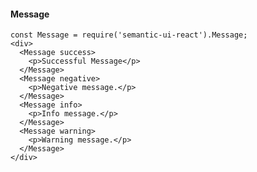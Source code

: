 #### Message
    const Message = require('semantic-ui-react').Message;
    <div>
      <Message success>
        <p>Successful Message</p>
      </Message>
      <Message negative>
        <p>Negative message.</p>
      </Message>
      <Message info>
        <p>Info message.</p>
      </Message>
      <Message warning>
        <p>Warning message.</p>
      </Message>
    </div>
